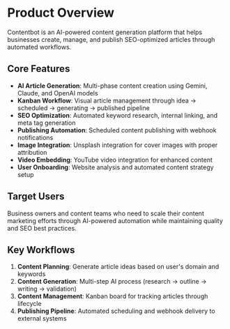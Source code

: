 # Product Overview

Contentbot is an AI-powered content generation platform that helps businesses create, manage, and publish SEO-optimized articles through automated workflows.

## Core Features

- **AI Article Generation**: Multi-phase content creation using Gemini, Claude, and OpenAI models
- **Kanban Workflow**: Visual article management through idea → scheduled → generating → published pipeline
- **SEO Optimization**: Automated keyword research, internal linking, and meta tag generation
- **Publishing Automation**: Scheduled content publishing with webhook notifications
- **Image Integration**: Unsplash integration for cover images with proper attribution
- **Video Embedding**: YouTube video integration for enhanced content
- **User Onboarding**: Website analysis and automated content strategy setup

## Target Users

Business owners and content teams who need to scale their content marketing efforts through AI-powered automation while maintaining quality and SEO best practices.

## Key Workflows

1. **Content Planning**: Generate article ideas based on user's domain and keywords
2. **Content Generation**: Multi-step AI process (research → outline → writing → validation)
3. **Content Management**: Kanban board for tracking articles through lifecycle
4. **Publishing Pipeline**: Automated scheduling and webhook delivery to external systems